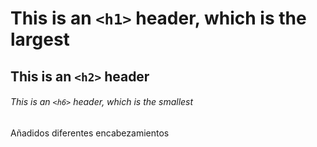 # This is an `<h1>` header, which is the largest
## This is an `<h2>` header
###### This is an `<h6>` header, which is the smallest
Añadidos diferentes encabezamientos
